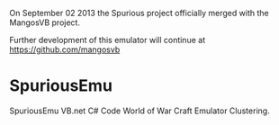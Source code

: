On September 02 2013 the Spurious project officially merged with the MangosVB project.

Further development of this emulator will continue at https://github.com/mangosvb

SpuriousEmu
===========

SpuriousEmu VB.net C# Code World of War Craft Emulator Clustering.
